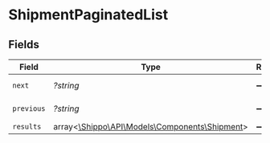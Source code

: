 # ShipmentPaginatedList


## Fields

| Field                                                                                | Type                                                                                 | Required                                                                             | Description                                                                          | Example                                                                              |
| ------------------------------------------------------------------------------------ | ------------------------------------------------------------------------------------ | ------------------------------------------------------------------------------------ | ------------------------------------------------------------------------------------ | ------------------------------------------------------------------------------------ |
| `next`                                                                               | *?string*                                                                            | :heavy_minus_sign:                                                                   | N/A                                                                                  | baseurl?page=3&results=10                                                            |
| `previous`                                                                           | *?string*                                                                            | :heavy_minus_sign:                                                                   | N/A                                                                                  | baseurl?page=1&results=10                                                            |
| `results`                                                                            | array<[\Shippo\API\Models\Components\Shipment](../../Models/Components/Shipment.md)> | :heavy_minus_sign:                                                                   | N/A                                                                                  |                                                                                      |